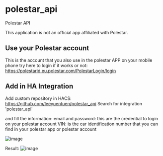 # polestar_api
Polestar API

This application is not an official app affiliated with Polestar.


## Use your Polestar account
This is the account that you also use in the polestar APP on your mobile phone
try here to login if it works or not:
https://polestarid.eu.polestar.com/PolestarLogin/login


## Add in HA Integration
Add custom repository in HACS: https://github.com/leeyuentuen/polestar_api
Search for integration 'polestar_api'

and fill the information:
email and password: this are the credential to login on your polestar account
VIN: is the car identification number that you can find in your polestar app or polestar account

![image](https://github.com/leeyuentuen/polestar_api/assets/1487966/30645415-ce93-4c73-ad60-6cbff78e691a)

Result:
![image](https://github.com/leeyuentuen/polestar_api/assets/1487966/6805a981-4264-4ede-a331-448599be194a)
